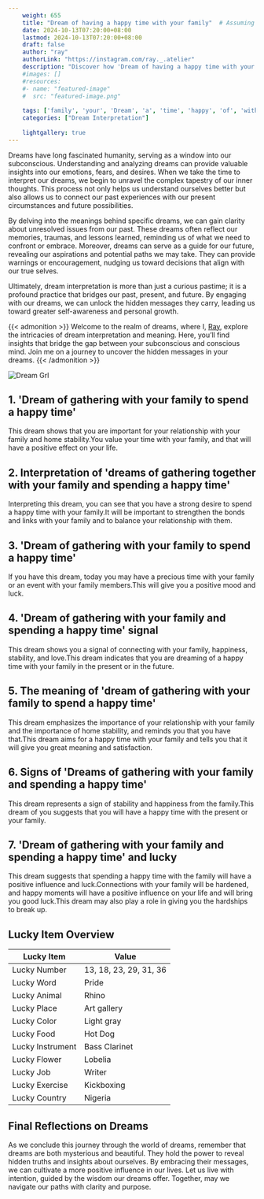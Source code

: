 ```yaml
---
    weight: 655
    title: "Dream of having a happy time with your family"  # Assuming 'title' column exists
    date: 2024-10-13T07:20:00+08:00
    lastmod: 2024-10-13T07:20:00+08:00
    draft: false
    author: "ray"
    authorLink: "https://instagram.com/ray._.atelier"
    description: "Discover how 'Dream of having a happy time with your family' can interpret your future and uncover its significant meanings in your life."
    #images: []
    #resources:
    #- name: "featured-image"
    #  src: "featured-image.png"
    
    tags: ['family', 'your', 'Dream', 'a', 'time', 'happy', 'of', 'with', 'having']
    categories: ["Dream Interpretation"]
    
    lightgallery: true
---
```

    
Dreams have long fascinated humanity, serving as a window into our subconscious. Understanding and analyzing dreams can provide valuable insights into our emotions, fears, and desires. When we take the time to interpret our dreams, we begin to unravel the complex tapestry of our inner thoughts. This process not only helps us understand ourselves better but also allows us to connect our past experiences with our present circumstances and future possibilities.

By delving into the meanings behind specific dreams, we can gain clarity about unresolved issues from our past. These dreams often reflect our memories, traumas, and lessons learned, reminding us of what we need to confront or embrace. Moreover, dreams can serve as a guide for our future, revealing our aspirations and potential paths we may take. They can provide warnings or encouragement, nudging us toward decisions that align with our true selves.

Ultimately, dream interpretation is more than just a curious pastime; it is a profound practice that bridges our past, present, and future. By engaging with our dreams, we can unlock the hidden messages they carry, leading us toward greater self-awareness and personal growth.

{{< admonition >}}
Welcome to the realm of dreams, where I, [Ray](https://instagram.com/ray._.atelier), explore the intricacies of dream interpretation and meaning. Here, you’ll find insights that bridge the gap between your subconscious and conscious mind. Join me on a journey to uncover the hidden messages in your dreams.
{{< /admonition >}}

![Dream Grl](https://cdn.pixabay.com/photo/2017/11/02/03/35/gothic-2910057_1280.jpg "Dream Grl")

## 1. 'Dream of gathering with your family to spend a happy time'
This dream shows that you are important for your relationship with your family and home stability.You value your time with your family, and that will have a positive effect on your life.

## 2. Interpretation of 'dreams of gathering together with your family and spending a happy time'
Interpreting this dream, you can see that you have a strong desire to spend a happy time with your family.It will be important to strengthen the bonds and links with your family and to balance your relationship with them.

## 3. 'Dream of gathering with your family to spend a happy time'
If you have this dream, today you may have a precious time with your family or an event with your family members.This will give you a positive mood and luck.

## 4. 'Dream of gathering with your family and spending a happy time' signal
This dream shows you a signal of connecting with your family, happiness, stability, and love.This dream indicates that you are dreaming of a happy time with your family in the present or in the future.

## 5. The meaning of 'dream of gathering with your family to spend a happy time'
This dream emphasizes the importance of your relationship with your family and the importance of home stability, and reminds you that you have that.This dream aims for a happy time with your family and tells you that it will give you great meaning and satisfaction.

## 6. Signs of 'Dreams of gathering with your family and spending a happy time'
This dream represents a sign of stability and happiness from the family.This dream of you suggests that you will have a happy time with the present or your family.

## 7. 'Dream of gathering with your family and spending a happy time' and lucky
This dream suggests that spending a happy time with the family will have a positive influence and luck.Connections with your family will be hardened, and happy moments will have a positive influence on your life and will bring you good luck.This dream may also play a role in giving you the hardships to break up.

## Lucky Item Overview
| Lucky Item          | Value              |
|---------------|--------------------|
| Lucky Number        | 13, 18, 23, 29, 31, 36  |
| Lucky Word          | Pride |
| Lucky Animal        | Rhino |
| Lucky Place         | Art gallery     |
| Lucky Color         | Light gray     |
| Lucky Food          | Hot Dog      |
| Lucky Instrument    | Bass Clarinet |
| Lucky Flower        | Lobelia    |
| Lucky Job           | Writer       |
| Lucky Exercise      | Kickboxing  |
| Lucky Country       | Nigeria    |


##  Final Reflections on Dreams

As we conclude this journey through the world of dreams, remember that dreams are both mysterious and beautiful. They hold the power to reveal hidden truths and insights about ourselves. By embracing their messages, we can cultivate a more positive influence in our lives. Let us live with intention, guided by the wisdom our dreams offer. Together, may we navigate our paths with clarity and purpose.
